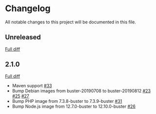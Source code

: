 # Changelog

All notable changes to this project will be documented in this file.

## Unreleased

[Full diff](https://github.com/sider/devon_rex/compare/2.1.0...HEAD)

## 2.1.0

[Full diff](https://github.com/sider/devon_rex/compare/2.0.3...2.1.0)

- Maven support [#33](https://github.com/sider/devon_rex/pull/33)
- Bump Debian images from buster-20190708 to buster-20190812 [#23](https://github.com/sider/devon_rex/pull/23) [#25](https://github.com/sider/devon_rex/pull/25) [#27](https://github.com/sider/devon_rex/pull/27)
- Bump PHP image from 7.3.8-buster to 7.3.9-buster [#31](https://github.com/sider/devon_rex/pull/31)
- Bump Node.js image from 12.7.0-buster to 12.10.0-buster [#26](https://github.com/sider/devon_rex/pull/26)
